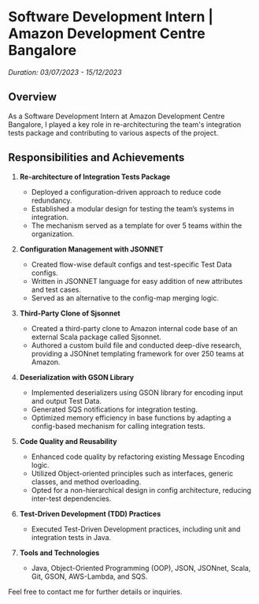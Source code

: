 # Software Development Intern | Amazon Development Centre Bangalore
*Duration: 03/07/2023 - 15/12/2023*

## Overview
As a Software Development Intern at Amazon Development Centre Bangalore, I played a key role in re-architecturing the team's integration tests package and contributing to various aspects of the project.

## Responsibilities and Achievements

1. **Re-architecture of Integration Tests Package**
   - Deployed a configuration-driven approach to reduce code redundancy.
   - Established a modular design for testing the team’s systems in integration.
   - The mechanism served as a template for over 5 teams within the organization.

2. **Configuration Management with JSONNET**
   - Created flow-wise default configs and test-specific Test Data configs.
   - Written in JSONNET language for easy addition of new attributes and test cases.
   - Served as an alternative to the config-map merging logic.

3. **Third-Party Clone of Sjsonnet**
   - Created a third-party clone to Amazon internal code base of an external Scala package called Sjsonnet.
   - Authored a custom build file and conducted deep-dive research, providing a JSONnet templating framework for over 250 teams at Amazon.

4. **Deserialization with GSON Library**
   - Implemented deserializers using GSON library for encoding input and output Test Data.
   - Generated SQS notifications for integration testing.
   - Optimized memory efficiency in base functions by adapting a config-based mechanism for calling integration tests.

5. **Code Quality and Reusability**
   - Enhanced code quality by refactoring existing Message Encoding logic.
   - Utilized Object-oriented principles such as interfaces, generic classes, and method overloading.
   - Opted for a non-hierarchical design in config architecture, reducing inter-test dependencies.

6. **Test-Driven Development (TDD) Practices**
   - Executed Test-Driven Development practices, including unit and integration tests in Java.

7. **Tools and Technologies**
   - Java, Object-Oriented Programming (OOP), JSON, JSONnet, Scala, Git, GSON, AWS-Lambda, and SQS.

Feel free to contact me for further details or inquiries.

